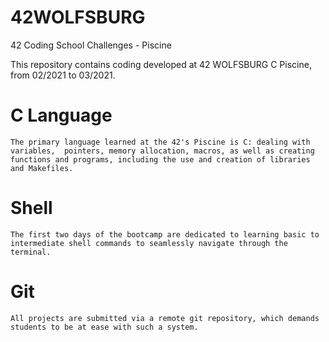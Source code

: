 # 42WOLFSBURG
42 Coding School Challenges - Piscine

This repository contains coding developed at 42 WOLFSBURG C Piscine, from 02/2021 to 03/2021.

# C Language
	The primary language learned at the 42's Piscine is C: dealing with variables, 	pointers, memory allocation, macros, as well as creating functions and programs, including the use and creation of libraries and Makefiles.

# Shell
	The first two days of the bootcamp are dedicated to learning basic to intermediate shell commands to seamlessly navigate through the terminal.

# Git
	All projects are submitted via a remote git repository, which demands students to be at ease with such a system.
